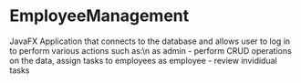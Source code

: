 # EmployeeManagement
JavaFX Application that connects to the database and allows user to log in to perform various actions such as:\n
as admin - perform CRUD operations on the data, assign tasks to employees
as employee - review invididual tasks
